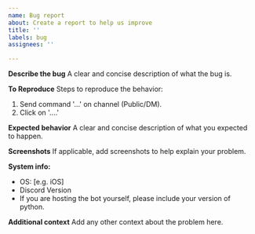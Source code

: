 ```yaml
---
name: Bug report
about: Create a report to help us improve
title: ''
labels: bug
assignees: ''

---
```


**Describe the bug**
A clear and concise description of what the bug is.

**To Reproduce**
Steps to reproduce the behavior:
1. Send command '...' on channel (Public/DM).
2. Click on '....'

**Expected behavior**
A clear and concise description of what you expected to happen.

**Screenshots**
If applicable, add screenshots to help explain your problem.

**System info:**
 - OS: [e.g. iOS]
 - Discord Version
 - If you are hosting the bot yourself, please include your version of python.

**Additional context**
Add any other context about the problem here.
